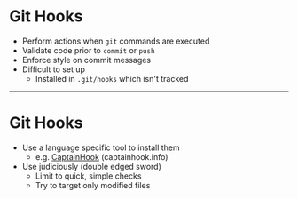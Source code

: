 <!-- .slide: data-transition="slide" -->
# Git Hooks

- <!-- .element: class="fragment" --> Perform actions when <code>git</code> commands are executed
- <!-- .element: class="fragment" --> Validate code prior to <code>commit</code> or <code>push</code>
- <!-- .element: class="fragment" --> Enforce style on commit messages
- <!-- .element: class="fragment" --> Difficult to set up
  - <!-- .element: class="fragment" --> Installed in <code>.git/hooks</code> which isn't tracked

***

# Git Hooks

- <!-- .element: class="fragment" --> Use a language specific tool to install them
  - <!-- .element: class="fragment" --> e.g. <a href="http://captainhook.info/">CaptainHook</a> (captainhook.info)
- <!-- .element: class="fragment" --> Use judiciously (double edged sword)
  - <!-- .element: class="fragment" --> Limit to quick, simple checks
  - <!-- .element: class="fragment" --> Try to target only modified files
